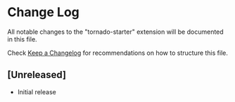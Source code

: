# Change Log
All notable changes to the "tornado-starter" extension will be documented in this file.

Check [Keep a Changelog](http://keepachangelog.com/) for recommendations on how to structure this file.

## [Unreleased]
- Initial release